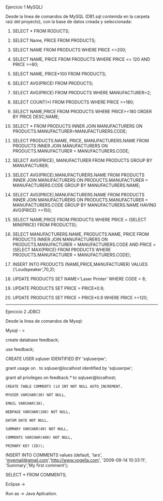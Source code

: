 Ejercicio 1 MySQL) 


Desde la linea de comandos de MySQL (DB1.sql contenida en la carpeta raiz del proyecto), con la base de datos creada y seleccionada:


1) SELECT * FROM RODUCTS;

2) SELECT Name, PRICE FROM PRODUCTS;

3) SELECT NAME FROM PRODUCTS WHERE PRICE <=200;

4) SELECT NAME, PRICE FROM PRODUCTS WHERE PRICE <= 120 AND PRICE >=60;

5) SELECT NAME, PRICE*100 FROM PRODUCTS;

6) SELECT AVG(PRICE) FROM PRODUCTS;

7) SELECT AVG(PRICE) FROM PRODUCTS WHERE MANUFACTURER=2;

8) SELECT COUNT(*) FROM PRODUCTS WHERE PRICE >=180;

9) SELECT NAME,PRICE FROM PRODUCTS WHERE PRICE>=180 ORDER BY PRICE DESC,NAME;

10) SELECT * FROM PRODUCTS INNER JOIN MANUFACTURERS ON PRODUCTS.MANUFACTURER=MANUFACTURERS.CODE;

11) SELECT PRODUCTS.NAME, PRICE, MANUFACTURERS.NAME FROM PRODUCTS INNER JOIN MANUFACTURERS ON PRODUCTS.MANUFACTURER = MANUFACTURERS.CODE;

12) SELECT AVG(PRICE), MANUFACTURER FROM PRODUCTS GROUP BY MANUFACTURER;

13) SELECT AVG(PRICE),MANUFACTURERS.NAME FROM PRODUCTS INNER JOIN MANUFACTURERS ON PRODUCTS.MANUFACTURER = MANUFACTURERS.CODE GROUP BY MANUFACTURERS.NAME;

14) SELECT AVG(PRICE),MANUFACTURERS.NAME FROM PRODUCTS INNER JOIN MANUFACTURERS ON PRODUCTS.MANUFACTURER = MANUFACTURERS.CODE GROUP BY MANUFACTURERS.NAME HAVING AVG(PRICE) >=150;

15) SELECT NAME,PRICE FROM PRODUCTS WHERE PRICE = (SELECT MIN(PRICE) FROM PRODUCTS);

16) SELECT MANUFACTURERS.NAME, PRODUCTS.NAME, PRICE FROM PRODUCTS INNER JOIN MANUFACTURERS ON PRODUCTS.MANUFACTURER = MANUFACTURERS.CODE AND PRICE = (SELECT MAX(PRICE) FROM PRODUCTS WHERE PRODUCTS.MANUFACTURER = MANUFACTURERS.CODE);

17) INSERT INTO PRODUCTS (NAME,PRICE,MANUFACTURER) VALUES ('Loudspeaker',70,2);

18) UPDATE PRODUCTS SET NAME='Laser Printer' WHERE CODE = 8;

19) UPDATE PRODUCTS SET PRICE = PRICE*0.9;

20) UPDATE PRODUCTS SET PRICE = PRICE*0.9 WHERE PRICE >=120;


-------------

Ejercicio 2 JDBC) 

Desde la linea de comandos de Mysql:

Mysql - >
	
create database feedback;
	
use feedback;
	
CREATE USER sqluser IDENTIFIED BY 'sqluserpw'; 
	

grant usage on *.* to sqluser@localhost identified by 'sqluserpw'; 
	
grant all privileges on feedback.* to sqluser@localhost;

	CREATE TABLE COMMENTS (id INT NOT NULL AUTO_INCREMENT, 

    MYUSER VARCHAR(30) NOT NULL,
    
    EMAIL VARCHAR(30), 
    
    WEBPAGE VARCHAR(100) NOT NULL, 
    
    DATUM DATE NOT NULL, 
  
    SUMMARY VARCHAR(40) NOT NULL,
  
    COMMENTS VARCHAR(400) NOT NULL,
  
    PRIMARY KEY (ID));

INSERT INTO COMMENTS values (default, 'lars', 'myemail@gmail.com','http://www.vogella.com', '2009-09-14 10:33:11', 'Summary','My first comment');

SELECT * FROM COMMENTS;  


Eclipse ->

Run as -> Java Aplication.
